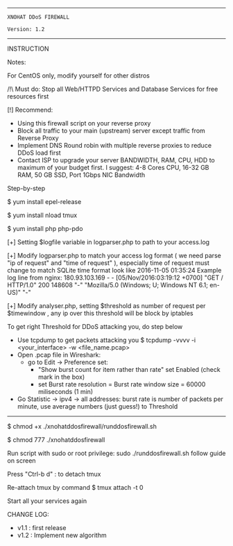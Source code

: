 ---------------------------------

	XNOHAT DDoS FIREWALL

	Version: 1.2


-----------------------------------

INSTRUCTION

Notes:

For CentOS only, modify yourself for other distros

/!\ Must do: Stop all Web/HTTPD Services and Database Services for free resources first

[!] Recommend: 
+ Using this firewall script on your reverse proxy
+ Block all traffic to your main (upstream) server except traffic from Reverse Proxy
+ Implement DNS Round robin with multiple reverse proxies to reduce DDoS load first
+ Contact ISP to upgrade your server BANDWIDTH, RAM, CPU, HDD to maximum of your budget first. I suggest: 4-8 Cores CPU, 16-32 GB RAM, 50 GB SSD, Port 1Gbps NIC Bandwidth

Step-by-step

$ yum install epel-release

$ yum install nload tmux

$ yum install php php-pdo

[+] Setting $logfile variable in logparser.php to path to your access.log

[+] Modify logparser.php to match your access log format ( we need parse "ip of request" and "time of request" ), especially time of request must change to match SQLite time format look like 2016-11-05 01:35:24
Example log line from nginx: 
180.93.103.169 - - [05/Nov/2016:03:19:12 +0700] "GET / HTTP/1.0" 200 148608 "-" "Mozilla/5.0 (Windows; U; Windows NT 6.1; en-US)" "-"

[+] Modify analyser.php, setting $threshold as number of request per $timewindow , any ip over this threshold will be 
block by iptables

To get right Threshold for DDoS attacking you, do step below

+ Use tcpdump to get packets attacking you $ tcpdump -vvvv -i <your_interface> -w <file_name.pcap> 
+ Open .pcap file in Wireshark:
	+ go to Edit -> Preference set:
		* "Show burst count for item rather than rate" set Enabled (check mark in the box)
		* set Burst rate resolution = Burst rate window size = 60000 miliseconds (1 min)
+ Go Statistic -> ipv4 -> all addresses: burst rate is number of packets per minute, use average numbers (just guess!) to Threshold

---------

$ chmod +x ./xnohatddosfirewall/runddosfirewall.sh

$ chmod 777 ./xnohatddosfirewall

Run script with sudo or root privilege: sudo ./runddosfirewall.sh
follow guide on screen

Press "Ctrl-b d" : to detach tmux

Re-attach tmux by command $ tmux attach -t 0

Start all your services again



CHANGE LOG:
* v1.1 : first release
* v1.2 : Implement new algorithm
